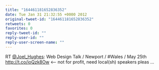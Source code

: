 ```yaml
---
title: "164461181652836352"
date: Tue Jan 31 21:32:55 +0000 2012
original-tweet-id: "164461181652836352"
retweets: 0
favorites: 0
reply-tweet-id: ""
reply-user-id: ""
reply-user-screen-name: ""
---
```

RT <a href="https://twitter.com/Joel_Hughes">@Joel_Hughes</a>: Web Design Talk / Newport / #Wales / May 25th http://t.co/ioQzk8Ow &lt;-- not for profit, need local(sh) speakers pleas ...
